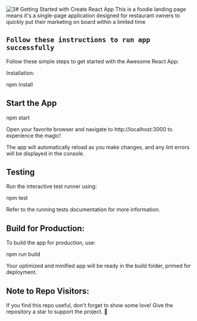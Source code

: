 ![3](https://github.com/Israr-11/Foodie-React-Landing-Page/assets/91403838/af35bc8f-f599-4d66-9788-746a6260b35f)# Getting Started with Create React App
This is a foodie landing page means it's a single-page application designed for restaurant owners to quickly put their marketing on board within a limited time

## `Follow these instructions to run app successfully`

Follow these simple steps to get started with the Awesome React App:

Installation:

npm install

## Start the App

npm start

Open your favorite browser and navigate to http://localhost:3000 to experience the magic!

The app will automatically reload as you make changes, and any lint errors will be displayed in the console.

## Testing

Run the interactive test runner using:

npm test

Refer to the running tests documentation for more information.

## Build for Production:

To build the app for production, use:

npm run build

Your optimized and minified app will be ready in the build folder, primed for deployment.

## Note to Repo Visitors:
If you find this repo useful, don't forget to show some love! Give the repository a star to support the project. 🌟
